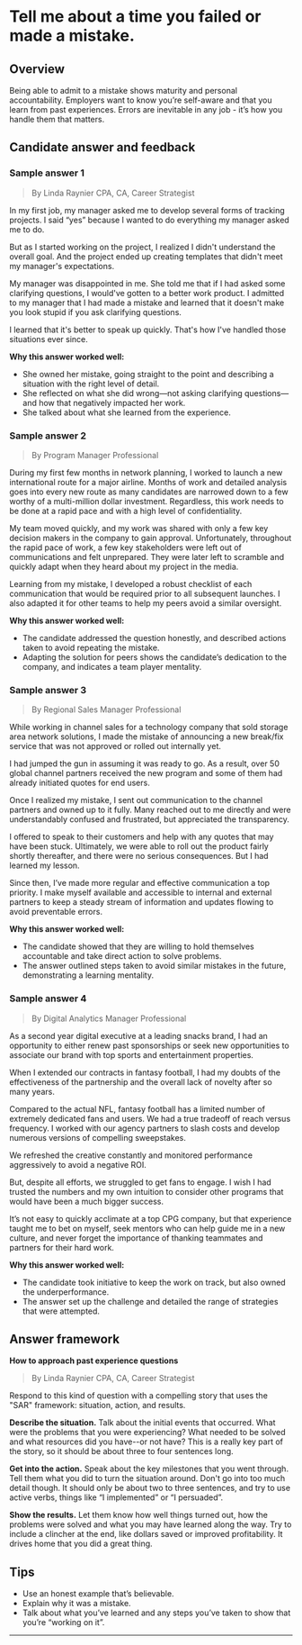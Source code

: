 # Tell me about a time you failed or made a mistake.

## Overview
Being able to admit to a mistake shows maturity and personal accountability. Employers want to know you’re self-aware and that you learn from past experiences. Errors are inevitable in any job - it’s how you handle them that matters.

## Candidate answer and feedback

### Sample answer 1
> By Linda Raynier CPA, CA, Career Strategist

In my first job, my manager asked me to develop several forms of tracking projects. I said “yes” because I wanted to do everything my manager asked me to do.

But as I started working on the project, I realized I didn't understand the overall goal. And the project ended up creating templates that didn't meet my manager's expectations.

My manager was disappointed in me. She told me that if I had asked some clarifying questions, I would've gotten to a better work product. I admitted to my manager that I had made a mistake and learned that it doesn't make you look stupid if you ask clarifying questions.

I learned that it's better to speak up quickly. That's how I've handled those situations ever since.

**Why this answer worked well:**

* She owned her mistake, going straight to the point and describing a situation with the right level of detail.
* She reflected on what she did wrong—not asking clarifying questions—and how that negatively impacted her work.
* She talked about what she learned from the experience.

### Sample answer 2
> By Program Manager Professional

During my first few months in network planning, I worked to launch a new international route for a major airline. Months of work and detailed analysis goes into every new route as many candidates are narrowed down to a few worthy of a multi-million dollar investment. Regardless, this work needs to be done at a rapid pace and with a high level of confidentiality.

My team moved quickly, and my work was shared with only a few key decision makers in the company to gain approval. Unfortunately, throughout the rapid pace of work, a few key stakeholders were left out of communications and felt unprepared. They were later left to scramble and quickly adapt when they heard about my project in the media.

Learning from my mistake, I developed a robust checklist of each communication that would be required prior to all subsequent launches. I also adapted it for other teams to help my peers avoid a similar oversight.

**Why this answer worked well:**

* The candidate addressed the question honestly, and described actions taken to avoid repeating the mistake.
* Adapting the solution for peers shows the candidate’s dedication to the company, and indicates a team player mentality.

### Sample answer 3
> By Regional Sales Manager Professional

While working in channel sales for a technology company that sold storage area network solutions, I made the mistake of announcing a new break/fix service that was not approved or rolled out internally yet.

I had jumped the gun in assuming it was ready to go. As a result, over 50 global channel partners received the new program and some of them had already initiated quotes for end users.

Once I realized my mistake, I sent out communication to the channel partners and owned up to it fully. Many reached out to me directly and were understandably confused and frustrated, but appreciated the transparency.

I offered to speak to their customers and help with any quotes that may have been stuck. Ultimately, we were able to roll out the product fairly shortly thereafter, and there were no serious consequences. But I had learned my lesson.

Since then, I’ve made more regular and effective communication a top priority. I make myself available and accessible to internal and external partners to keep a steady stream of information and updates flowing to avoid preventable errors.

**Why this answer worked well:**

* The candidate showed that they are willing to hold themselves accountable and take direct action to solve problems.
* The answer outlined steps taken to avoid similar mistakes in the future, demonstrating a learning mentality.

### Sample answer 4
> By Digital Analytics Manager Professional

As a second year digital executive at a leading snacks brand, I had an opportunity to either renew past sponsorships or seek new opportunities to associate our brand with top sports and entertainment properties.

When I extended our contracts in fantasy football, I had my doubts of the effectiveness of the partnership and the overall lack of novelty after so many years.

Compared to the actual NFL, fantasy football has a limited number of extremely dedicated fans and users. We had a true tradeoff of reach versus frequency. I worked with our agency partners to slash costs and develop numerous versions of compelling sweepstakes.

We refreshed the creative constantly and monitored performance aggressively to avoid a negative ROI.

But, despite all efforts, we struggled to get fans to engage. I wish I had trusted the numbers and my own intuition to consider other programs that would have been a much bigger success.

It’s not easy to quickly acclimate at a top CPG company, but that experience taught me to bet on myself, seek mentors who can help guide me in a new culture, and never forget the importance of thanking teammates and partners for their hard work.

**Why this answer worked well:**

* The candidate took initiative to keep the work on track, but also owned the underperformance.
* The answer set up the challenge and detailed the range of strategies that were attempted.

## Answer framework

**How to approach past experience questions**

> By Linda Raynier CPA, CA, Career Strategist

Respond to this kind of question with a compelling story that uses the "SAR" framework: situation, action, and results. 

**Describe the situation.** Talk about the initial events that occurred. What were the problems that you were experiencing? What needed to be solved and what resources did you have--or not have? This is a really key part of the story, so it should be about three to four sentences long.

**Get into the action.** Speak about the key milestones that you went through. Tell them what you did to turn the situation around. Don't go into too much detail though. It should only be about two to three sentences, and try to use active verbs, things like “I implemented” or “I persuaded”.

**Show the results.** Let them know how well things turned out, how the problems were solved and what you may have learned along the way. Try to include a clincher at the end, like dollars saved or improved profitability. It drives home that you did a great thing.

## Tips

* Use an honest example that’s believable.
* Explain why it was a mistake.
* Talk about what you’ve learned and any steps you’ve taken to show that you’re “working on it”.

---